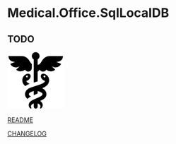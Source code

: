 # Medical.Office.SqlLocalDB

## TODO

![enter image description here](./Img/caduceo.png)

[README](./README.md)

[CHANGELOG](./CHANGELOG.md)

